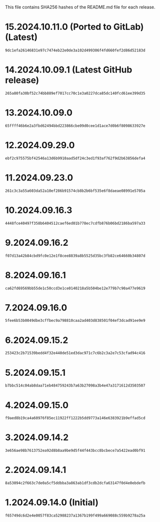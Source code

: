 This file contains SHA256 hashes of the README.md file for each release.

# 15.2024.10.11.0 (Ported to GitLab) (Latest)
`9dc1efa26146831e97c7474eb22e0de3a102d499306f4fd660fef2d86d52183d`

# 14.2024.10.09.1 (Latest GitHub release)
`265a80fa30bf52c74bb889ef7017cc70c1e3a0227dca85dc140fcd61ee399d35`

# 13.2024.10.09.0
`65ffff46b6e2a3fbd62494bbd223866cbe09d0cee1d1ace7d0b6f8098633927e`

# 12.2024.09.29.0
`ebf2c975575bf42546a13d6b9910aad5df24c3ed1f93af762f9d2b63856defa4`

# 11.2024.09.23.0
`261c3c3a55a603da52a10ef286b91574cb8b2b6bf535e6f8daeae08991e5705a`

# 10.2024.09.16.3
`4448fce40497f358b6404512caef6ed01b778ec7cdfb876b06bd2186ba597a33`

# 9.2024.09.16.2
`f07d13a42b84cbd9fc0e12e1f8cee8839a8b5525d35bc3fb82ce64660b34807d`

# 8.2024.09.16.1
`ca62fd69569bb55de1c50ccd3e1ce0140218a5b504be12e779b7c90a477e9619`

# 7.2024.09.16.0
`5fee6b53b0049dbe3cffbec9a798810caa2ad403d838501f04ef3dcad91ee9e9`

# 6.2024.09.15.2
`253423c2b71539bedd4f32e440de51ed3dac971c7c6b2c3a2e7c53cfad94c416`

# 5.2024.09.15.1
`b7bbc514c04ab8daa71eb484759243b7a63b27098a3b4e47a3171612d3503507`

# 4.2024.09.15.0
`f9aed8b19ca4a60976f85ec11922ff1222b5dd9773a146e6383921b9effad5cd`

# 3.2024.09.14.2
`3e656ae98b7613752ea92d8b8aa9be9d5f44f443bcc8bcbece7a5422ead0bf91`

# 2.2024.09.14.1
`8a53094c2f663c7de0a5cf5ddbba3a863ab1df3cdb2dcfa63147f0d4e0ebdefb`

# 1.2024.09.14.0 (Initial)
`f65749dc6d2e4e0057f83ca52988237a1367b199f499a669088c559b9278a25a`
